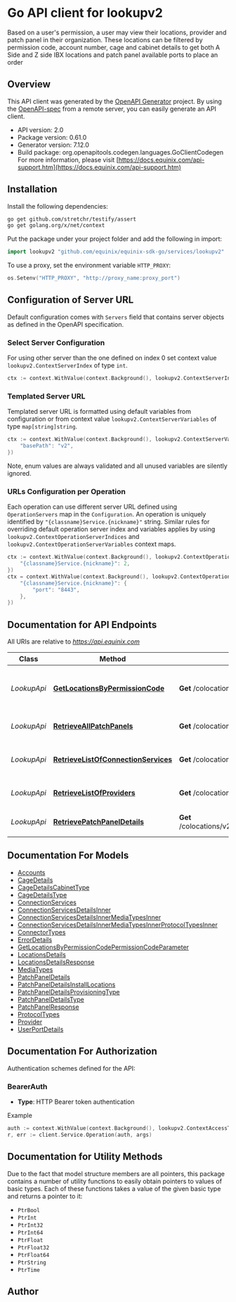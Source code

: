 # Go API client for lookupv2

Based on a user's permission, a user may view their locations, provider and patch panel in their organization. These locations can be filtered by permission code, account number, cage and cabinet details to get both A Side and Z side IBX locations and patch panel available ports to place an order

## Overview
This API client was generated by the [OpenAPI Generator](https://openapi-generator.tech) project.  By using the [OpenAPI-spec](https://www.openapis.org/) from a remote server, you can easily generate an API client.

- API version: 2.0
- Package version: 0.61.0
- Generator version: 7.12.0
- Build package: org.openapitools.codegen.languages.GoClientCodegen
For more information, please visit [https://docs.equinix.com/api-support.htm](https://docs.equinix.com/api-support.htm)

## Installation

Install the following dependencies:

```sh
go get github.com/stretchr/testify/assert
go get golang.org/x/net/context
```

Put the package under your project folder and add the following in import:

```go
import lookupv2 "github.com/equinix/equinix-sdk-go/services/lookupv2"
```

To use a proxy, set the environment variable `HTTP_PROXY`:

```go
os.Setenv("HTTP_PROXY", "http://proxy_name:proxy_port")
```

## Configuration of Server URL

Default configuration comes with `Servers` field that contains server objects as defined in the OpenAPI specification.

### Select Server Configuration

For using other server than the one defined on index 0 set context value `lookupv2.ContextServerIndex` of type `int`.

```go
ctx := context.WithValue(context.Background(), lookupv2.ContextServerIndex, 1)
```

### Templated Server URL

Templated server URL is formatted using default variables from configuration or from context value `lookupv2.ContextServerVariables` of type `map[string]string`.

```go
ctx := context.WithValue(context.Background(), lookupv2.ContextServerVariables, map[string]string{
	"basePath": "v2",
})
```

Note, enum values are always validated and all unused variables are silently ignored.

### URLs Configuration per Operation

Each operation can use different server URL defined using `OperationServers` map in the `Configuration`.
An operation is uniquely identified by `"{classname}Service.{nickname}"` string.
Similar rules for overriding default operation server index and variables applies by using `lookupv2.ContextOperationServerIndices` and `lookupv2.ContextOperationServerVariables` context maps.

```go
ctx := context.WithValue(context.Background(), lookupv2.ContextOperationServerIndices, map[string]int{
	"{classname}Service.{nickname}": 2,
})
ctx = context.WithValue(context.Background(), lookupv2.ContextOperationServerVariables, map[string]map[string]string{
	"{classname}Service.{nickname}": {
		"port": "8443",
	},
})
```

## Documentation for API Endpoints

All URIs are relative to *https://api.equinix.com*

Class | Method | HTTP request | Description
------------ | ------------- | ------------- | -------------
*LookupApi* | [**GetLocationsByPermissionCode**](docs/LookupApi.md#getlocationsbypermissioncode) | **Get** /colocations/v2/locations | Get Locations by permission code
*LookupApi* | [**RetrieveAllPatchPanels**](docs/LookupApi.md#retrieveallpatchpanels) | **Get** /colocations/v2/patchPanels | Retrieve all patch panels
*LookupApi* | [**RetrieveListOfConnectionServices**](docs/LookupApi.md#retrievelistofconnectionservices) | **Get** /colocations/v2/connectionServices | Retrieve list of connection services
*LookupApi* | [**RetrieveListOfProviders**](docs/LookupApi.md#retrievelistofproviders) | **Get** /colocations/v2/providers | Retrieve list of providers
*LookupApi* | [**RetrievePatchPanelDetails**](docs/LookupApi.md#retrievepatchpaneldetails) | **Get** /colocations/v2/patchPanels/{patchPanelId} | Retrieve patch panel details


## Documentation For Models

 - [Accounts](docs/Accounts.md)
 - [CageDetails](docs/CageDetails.md)
 - [CageDetailsCabinetType](docs/CageDetailsCabinetType.md)
 - [CageDetailsType](docs/CageDetailsType.md)
 - [ConnectionServices](docs/ConnectionServices.md)
 - [ConnectionServicesDetailsInner](docs/ConnectionServicesDetailsInner.md)
 - [ConnectionServicesDetailsInnerMediaTypesInner](docs/ConnectionServicesDetailsInnerMediaTypesInner.md)
 - [ConnectionServicesDetailsInnerMediaTypesInnerProtocolTypesInner](docs/ConnectionServicesDetailsInnerMediaTypesInnerProtocolTypesInner.md)
 - [ConnectorTypes](docs/ConnectorTypes.md)
 - [ErrorDetails](docs/ErrorDetails.md)
 - [GetLocationsByPermissionCodePermissionCodeParameter](docs/GetLocationsByPermissionCodePermissionCodeParameter.md)
 - [LocationsDetails](docs/LocationsDetails.md)
 - [LocationsDetailsResponse](docs/LocationsDetailsResponse.md)
 - [MediaTypes](docs/MediaTypes.md)
 - [PatchPanelDetails](docs/PatchPanelDetails.md)
 - [PatchPanelDetailsInstallLocations](docs/PatchPanelDetailsInstallLocations.md)
 - [PatchPanelDetailsProvisioningType](docs/PatchPanelDetailsProvisioningType.md)
 - [PatchPanelDetailsType](docs/PatchPanelDetailsType.md)
 - [PatchPanelResponse](docs/PatchPanelResponse.md)
 - [ProtocolTypes](docs/ProtocolTypes.md)
 - [Provider](docs/Provider.md)
 - [UserPortDetails](docs/UserPortDetails.md)


## Documentation For Authorization


Authentication schemes defined for the API:
### BearerAuth

- **Type**: HTTP Bearer token authentication

Example

```go
auth := context.WithValue(context.Background(), lookupv2.ContextAccessToken, "BEARER_TOKEN_STRING")
r, err := client.Service.Operation(auth, args)
```


## Documentation for Utility Methods

Due to the fact that model structure members are all pointers, this package contains
a number of utility functions to easily obtain pointers to values of basic types.
Each of these functions takes a value of the given basic type and returns a pointer to it:

* `PtrBool`
* `PtrInt`
* `PtrInt32`
* `PtrInt64`
* `PtrFloat`
* `PtrFloat32`
* `PtrFloat64`
* `PtrString`
* `PtrTime`

## Author



